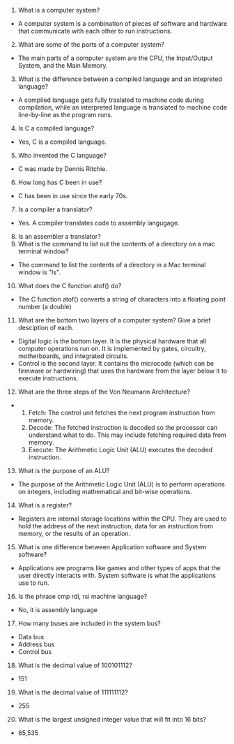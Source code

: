 1. What is a computer system?
- A computer system is a combination of pieces of software and hardware that communicate with each other to run instructions.
2. What are some of the parts of a computer system?
- The main parts of a computer system are the CPU, the Input/Output System, and the Main Memory.
3. What is the difference between a compiled language and an intepreted language?
- A compiled language gets fully traslated to machine code during compilation, while an interpreted language is translated to machine code line-by-line as the program runs.
4. Is C a compiled language?
- Yes, C is a compiled language.
5. Who invented the C language?
- C was made by Dennis Ritchie.
6. How long has C been in use?
- C has been in use since the early 70s.
7. Is a compiler a translator?
- Yes. A compiler translates code to assembly langugage.
8. Is an assembler a translator?
9. What is the command to list out the contents of a directory on a mac terminal window?
- The command to list the contents of a directory in a Mac terminal window is "ls".
10. What does the C function atof() do?
- The C function atof() converts a string of characters into a floating point number (a double)
11. What are the bottom two layers of a computer system? Give a brief desciption of each.
- Digital logic is the bottom layer. It is the physical hardware that all computer operations run on. It is implemented by gates, circuitry, motherboards, and integrated circuits.
- Control is the second layer. It contains the microcode (which can be firmware or hardwiring) that uses the hardware from the layer below it to execute instructions.
12. What are the three steps of the Von Neumann Architecture?
- 1. Fetch: The control unit fetches the next program instruction from memory.
  2. Decode: The fetched instruction is decoded so the processor can understand what to do. This may include fetching required data from memory.
  3. Execute: The Arithmetic Logic Unit (ALU) executes the decoded instruction.
13. What is the purpose of an ALU?
- The purpose of the Arithmetic Logic Unit (ALU) is to perform operations on integers, including mathematical and bit-wise operations.
14. What is a register?
- Registers are internal storage locations within the CPU. They are used to hold the address of the next instruction, data for an instruction from memory, or the results of an operation.
15. What is one difference between Application software and System software?
- Applications are programs like games and other types of apps that the user directly interacts with. System software is what the applications use to run. 
16. Is the phrase cmp rdi, rsi machine language?
- No, it is assembly language
17. How many buses are included in the system bus?
- Data bus
- Address bus
- Control bus
18. What is the decimal value of 100101112?
- 151
19. What is the decimal value of 111111112?
- 255
20. What is the largest unsigned integer value that will fit into 16 bits?
- 65,535

